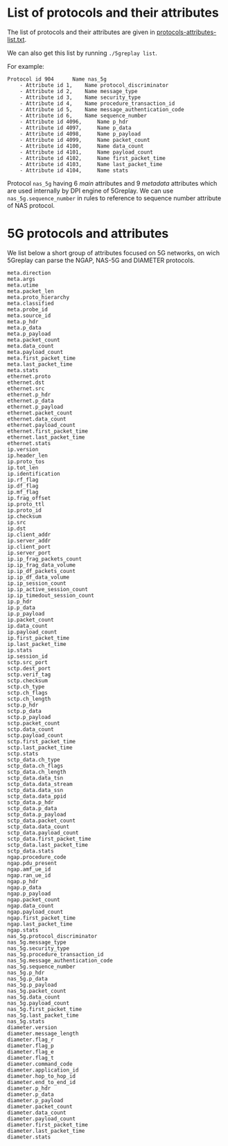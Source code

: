 # List of protocols and their attributes

The list of protocols and their attributes are given in [protocols-attributes-list.txt](protocols-attributes-list.txt).

We can also get this list by running `./5greplay list`.

For example:

```
Protocol id 904 	 Name nas_5g
	- Attribute id 1, 	 Name protocol_discriminator 
	- Attribute id 2, 	 Name message_type 
	- Attribute id 3, 	 Name security_type 
	- Attribute id 4, 	 Name procedure_transaction_id 
	- Attribute id 5, 	 Name message_authentication_code 
	- Attribute id 6, 	 Name sequence_number 
	- Attribute id 4096, 	 Name p_hdr 
	- Attribute id 4097, 	 Name p_data 
	- Attribute id 4098, 	 Name p_payload 
	- Attribute id 4099, 	 Name packet_count 
	- Attribute id 4100, 	 Name data_count 
	- Attribute id 4101, 	 Name payload_count 
	- Attribute id 4102, 	 Name first_packet_time 
	- Attribute id 4103, 	 Name last_packet_time 
	- Attribute id 4104, 	 Name stats 
```

Protocol `nas_5g` having 6 *main* attributes and 9 *metadata* attributes which are used internally by DPI engine of 5Greplay.
We can use `nas_5g.sequence_number` in rules to reference to sequence number attribute of NAS protocol.

# 5G protocols and attributes

We list below a short group of attributes focused on 5G networks, 
on wich 5Greplay can parse the  NGAP, NAS-5G and DIAMETER protocols.



```
meta.direction
meta.args
meta.utime
meta.packet_len
meta.proto_hierarchy
meta.classified
meta.probe_id
meta.source_id
meta.p_hdr
meta.p_data
meta.p_payload
meta.packet_count
meta.data_count
meta.payload_count
meta.first_packet_time
meta.last_packet_time
meta.stats
ethernet.proto
ethernet.dst
ethernet.src
ethernet.p_hdr
ethernet.p_data
ethernet.p_payload
ethernet.packet_count
ethernet.data_count
ethernet.payload_count
ethernet.first_packet_time
ethernet.last_packet_time
ethernet.stats
ip.version
ip.header_len
ip.proto_tos
ip.tot_len
ip.identification
ip.rf_flag
ip.df_flag
ip.mf_flag
ip.frag_offset
ip.proto_ttl
ip.proto_id
ip.checksum
ip.src
ip.dst
ip.client_addr
ip.server_addr
ip.client_port
ip.server_port
ip.ip_frag_packets_count
ip.ip_frag_data_volume
ip.ip_df_packets_count
ip.ip_df_data_volume
ip.ip_session_count
ip.ip_active_session_count
ip.ip_timedout_session_count
ip.p_hdr
ip.p_data
ip.p_payload
ip.packet_count
ip.data_count
ip.payload_count
ip.first_packet_time
ip.last_packet_time
ip.stats
ip.session_id
sctp.src_port
sctp.dest_port
sctp.verif_tag
sctp.checksum
sctp.ch_type
sctp.ch_flags
sctp.ch_length
sctp.p_hdr
sctp.p_data
sctp.p_payload
sctp.packet_count
sctp.data_count
sctp.payload_count
sctp.first_packet_time
sctp.last_packet_time
sctp.stats
sctp_data.ch_type
sctp_data.ch_flags
sctp_data.ch_length
sctp_data.data_tsn
sctp_data.data_stream
sctp_data.data_ssn
sctp_data.data_ppid
sctp_data.p_hdr
sctp_data.p_data
sctp_data.p_payload
sctp_data.packet_count
sctp_data.data_count
sctp_data.payload_count
sctp_data.first_packet_time
sctp_data.last_packet_time
sctp_data.stats
ngap.procedure_code
ngap.pdu_present
ngap.amf_ue_id
ngap.ran_ue_id
ngap.p_hdr
ngap.p_data
ngap.p_payload
ngap.packet_count
ngap.data_count
ngap.payload_count
ngap.first_packet_time
ngap.last_packet_time
ngap.stats
nas_5g.protocol_discriminator
nas_5g.message_type
nas_5g.security_type
nas_5g.procedure_transaction_id
nas_5g.message_authentication_code
nas_5g.sequence_number
nas_5g.p_hdr
nas_5g.p_data
nas_5g.p_payload
nas_5g.packet_count
nas_5g.data_count
nas_5g.payload_count
nas_5g.first_packet_time
nas_5g.last_packet_time
nas_5g.stats
diameter.version
diameter.message_length
diameter.flag_r
diameter.flag_p
diameter.flag_e
diameter.flag_t
diameter.command_code
diameter.application_id
diameter.hop_to_hop_id
diameter.end_to_end_id
diameter.p_hdr
diameter.p_data
diameter.p_payload
diameter.packet_count
diameter.data_count
diameter.payload_count
diameter.first_packet_time
diameter.last_packet_time
diameter.stats
```
